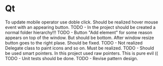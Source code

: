 # Qt

To update mobile operator use doble click. Should be realized hover mouse event with an appearing button.
TODO - In the project should be created a normal folder hierarchy!!!
TODO - Button "Add element" for some reason appears on top of the window. But should be bottom. After window resize button goes to the right plase. Should be fixed.
TODO - Not realized Delegate class to paint icons and so on. Must be realized.
TODO - Should be used smart pointers. In this project used raw pointers. This is pure evil ((
TODO - Unit tests should be done.
TODO - Revise pattern design.
